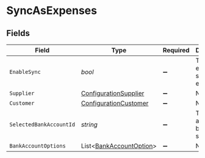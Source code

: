 # SyncAsExpenses


## Fields

| Field                                                                 | Type                                                                  | Required                                                              | Description                                                           |
| --------------------------------------------------------------------- | --------------------------------------------------------------------- | --------------------------------------------------------------------- | --------------------------------------------------------------------- |
| `EnableSync`                                                          | *bool*                                                                | :heavy_minus_sign:                                                    | True if expense sync is enabled.                                      |
| `Supplier`                                                            | [ConfigurationSupplier](../../Models/Shared/ConfigurationSupplier.md) | :heavy_minus_sign:                                                    | N/A                                                                   |
| `Customer`                                                            | [ConfigurationCustomer](../../Models/Shared/ConfigurationCustomer.md) | :heavy_minus_sign:                                                    | N/A                                                                   |
| `SelectedBankAccountId`                                               | *string*                                                              | :heavy_minus_sign:                                                    | The bank account ID being synced.                                     |
| `BankAccountOptions`                                                  | List<[BankAccountOption](../../Models/Shared/BankAccountOption.md)>   | :heavy_minus_sign:                                                    | N/A                                                                   |